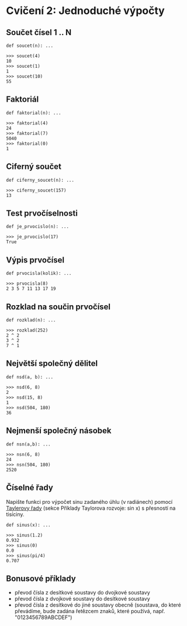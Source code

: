 # Cvičení 2: Jednoduché výpočty

## Součet čísel 1 .. N

    def soucet(n): ...

    >>> soucet(4)
    10
    >>> soucet(1)
    1
    >>> soucet(10)
    55


## Faktoriál

    def faktorial(n): ...

    >>> faktorial(4)
    24
    >>> faktorial(7)
    5040
    >>> faktorial(0)
    1

## Ciferný součet

    def ciferny_soucet(n): ...

    >>> ciferny_soucet(157)
    13

## Test prvočíselnosti

    def je_prvocislo(n): ...

    >>> je_prvocislo(17)
    True

## Výpis prvočísel

    def prvocisla(kolik): ...

    >>> prvocisla(8)
    2 3 5 7 11 13 17 19

## Rozklad na součin prvočísel

    def rozklad(n): ...

    >>> rozklad(252)
    2 ^ 2
    3 ^ 2
    7 ^ 1

## Největší společný dělitel

    def nsd(a, b): ...

    >>> nsd(6, 8)
    2
    >>> nsd(15, 8)
    1
    >>> nsd(504, 180)
    36

## Nejmenší společný násobek

    def nsn(a,b): ...

    >>> nsn(6, 8)
    24
    >>> nsn(504, 180)
    2520

## Číselné řady

Napište funkci pro výpočet sinu zadaného úhlu (v radiánech) pomocí
[Taylerovy řady](http://cs.wikipedia.org/wiki/Taylorova_%C5%99ada)
(sekce Příklady Taylorova rozvoje: sin x) s přesností na tisíciny.

    def sinus(x): ...

    >>> sinus(1.2)
    0.932
    >>> sinus(0)
    0.0
    >>> sinus(pi/4)
    0.707

## Bonusové příklady

* převod čísla z desítkové soustavy do dvojkové soustavy
* převod čísla z dvojkové soustavy do desítkové soustavy
* převod čísla z desítkové do jiné soustavy obecně (soustava, do které
  převádíme, bude zadána řetězcem znaků, které používá, např.
  "0123456789ABCDEF")

